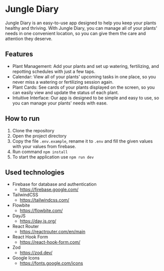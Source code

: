 # Jungle Diary

Jungle Diary is an easy-to-use app designed to help you keep your plants healthy and thriving. With Jungle Diary, you can manage all of your plants' needs in one convenient location, so you can give them the care and attention they deserve.

## Features

- Plant Management: Add your plants and set up watering, fertilizing, and repotting schedules with just a few taps.
- Calendar: View all of your plants' upcoming tasks in one place, so you never miss a watering or fertilizing session again.
- Plant Cards: See cards of your plants displayed on the screen, so you can easily view and update the status of each plant.
- Intuitive Interface: Our app is designed to be simple and easy to use, so you can manage your plants' needs with ease.

## How to run

1. Clone the repository
1. Open the project directory
1. Copy the file `.env.example`, rename it to `.env` and fill the given values with your values from firebase.
1. Run command `npm install`
1. To start the application use `npm run dev`

## Used technologies
- Firebase for database and authentication 
  - https://firebase.google.com/
- TailwindCSS 
  - https://tailwindcss.com/
- Flowbite
  - https://flowbite.com/
- DayJS
  - https://day.js.org/
- React Router
  - https://reactrouter.com/en/main
- React Hook Form
  - https://react-hook-form.com/
- Zod
  - https://zod.dev/
- Google Icons
  - https://fonts.google.com/icons
